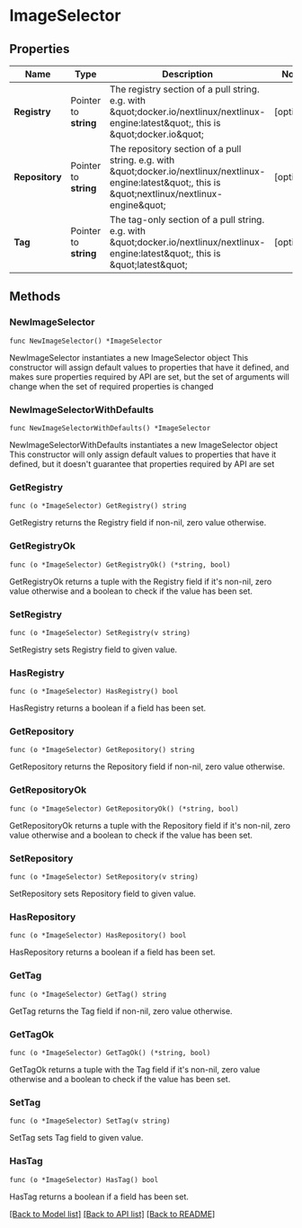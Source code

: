 # ImageSelector

## Properties

Name | Type | Description | Notes
------------ | ------------- | ------------- | -------------
**Registry** | Pointer to **string** | The registry section of a pull string. e.g. with \&quot;docker.io/nextlinux/nextlinux-engine:latest\&quot;, this is \&quot;docker.io\&quot; | [optional] 
**Repository** | Pointer to **string** | The repository section of a pull string. e.g. with \&quot;docker.io/nextlinux/nextlinux-engine:latest\&quot;, this is \&quot;nextlinux/nextlinux-engine\&quot; | [optional] 
**Tag** | Pointer to **string** | The tag-only section of a pull string. e.g. with \&quot;docker.io/nextlinux/nextlinux-engine:latest\&quot;, this is \&quot;latest\&quot; | [optional] 

## Methods

### NewImageSelector

`func NewImageSelector() *ImageSelector`

NewImageSelector instantiates a new ImageSelector object
This constructor will assign default values to properties that have it defined,
and makes sure properties required by API are set, but the set of arguments
will change when the set of required properties is changed

### NewImageSelectorWithDefaults

`func NewImageSelectorWithDefaults() *ImageSelector`

NewImageSelectorWithDefaults instantiates a new ImageSelector object
This constructor will only assign default values to properties that have it defined,
but it doesn't guarantee that properties required by API are set

### GetRegistry

`func (o *ImageSelector) GetRegistry() string`

GetRegistry returns the Registry field if non-nil, zero value otherwise.

### GetRegistryOk

`func (o *ImageSelector) GetRegistryOk() (*string, bool)`

GetRegistryOk returns a tuple with the Registry field if it's non-nil, zero value otherwise
and a boolean to check if the value has been set.

### SetRegistry

`func (o *ImageSelector) SetRegistry(v string)`

SetRegistry sets Registry field to given value.

### HasRegistry

`func (o *ImageSelector) HasRegistry() bool`

HasRegistry returns a boolean if a field has been set.

### GetRepository

`func (o *ImageSelector) GetRepository() string`

GetRepository returns the Repository field if non-nil, zero value otherwise.

### GetRepositoryOk

`func (o *ImageSelector) GetRepositoryOk() (*string, bool)`

GetRepositoryOk returns a tuple with the Repository field if it's non-nil, zero value otherwise
and a boolean to check if the value has been set.

### SetRepository

`func (o *ImageSelector) SetRepository(v string)`

SetRepository sets Repository field to given value.

### HasRepository

`func (o *ImageSelector) HasRepository() bool`

HasRepository returns a boolean if a field has been set.

### GetTag

`func (o *ImageSelector) GetTag() string`

GetTag returns the Tag field if non-nil, zero value otherwise.

### GetTagOk

`func (o *ImageSelector) GetTagOk() (*string, bool)`

GetTagOk returns a tuple with the Tag field if it's non-nil, zero value otherwise
and a boolean to check if the value has been set.

### SetTag

`func (o *ImageSelector) SetTag(v string)`

SetTag sets Tag field to given value.

### HasTag

`func (o *ImageSelector) HasTag() bool`

HasTag returns a boolean if a field has been set.


[[Back to Model list]](../README.md#documentation-for-models) [[Back to API list]](../README.md#documentation-for-api-endpoints) [[Back to README]](../README.md)


